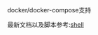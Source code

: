 docker/docker-compose支持  

最新文档以及脚本参考:[shell](https://github.com/dreamlu/shell/tree/master/docker/docker-compose)